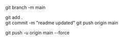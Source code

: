 git branch -m main

git add .              
git commit -m "readme updated"
git push origin main

git push -u origin main --force
